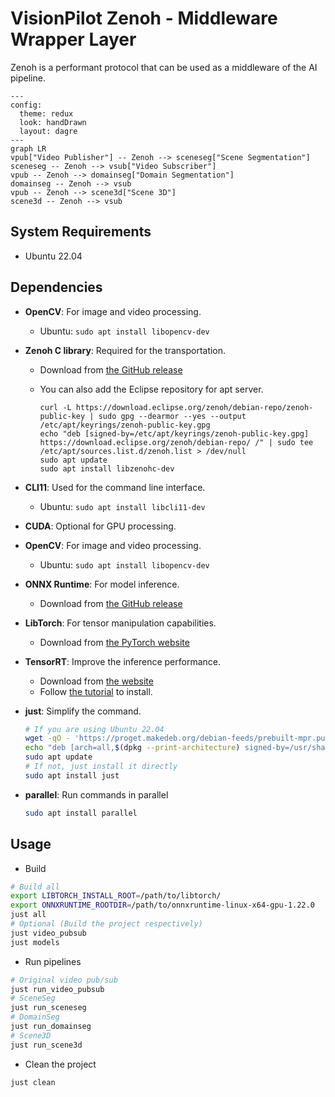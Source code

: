 # VisionPilot Zenoh - Middleware Wrapper Layer

Zenoh is a performant protocol that can be used as a middleware of the AI pipeline.

```mermaid
---
config:
  theme: redux
  look: handDrawn
  layout: dagre
---
graph LR
vpub["Video Publisher"] -- Zenoh --> sceneseg["Scene Segmentation"]
sceneseg -- Zenoh --> vsub["Video Subscriber"]
vpub -- Zenoh --> domainseg["Domain Segmentation"]
domainseg -- Zenoh --> vsub
vpub -- Zenoh --> scene3d["Scene 3D"]
scene3d -- Zenoh --> vsub
```

## System Requirements

- Ubuntu 22.04

## Dependencies

- **OpenCV**: For image and video processing.
  - Ubuntu: `sudo apt install libopencv-dev`
- **Zenoh C library**: Required for the transportation.
  - Download from [the GitHub release](https://github.com/eclipse-zenoh/zenoh-c/releases)
  - You can also add the Eclipse repository for apt server.
  
    ```shell
    curl -L https://download.eclipse.org/zenoh/debian-repo/zenoh-public-key | sudo gpg --dearmor --yes --output /etc/apt/keyrings/zenoh-public-key.gpg
    echo "deb [signed-by=/etc/apt/keyrings/zenoh-public-key.gpg] https://download.eclipse.org/zenoh/debian-repo/ /" | sudo tee /etc/apt/sources.list.d/zenoh.list > /dev/null
    sudo apt update
    sudo apt install libzenohc-dev
    ```

- **CLI11**: Used for the command line interface.
  - Ubuntu: `sudo apt install libcli11-dev`
- **CUDA**: Optional for GPU processing.
- **OpenCV**: For image and video processing.
  - Ubuntu: `sudo apt install libopencv-dev`
- **ONNX Runtime**: For model inference.
  - Download from [the GitHub release](https://github.com/microsoft/onnxruntime/releases)
- **LibTorch**: For tensor manipulation capabilities.
  - Download from [the PyTorch website](https://pytorch.org/get-started/locally/)
- **TensorRT**: Improve the inference performance.
  - Download from [the website](https://developer.nvidia.com/tensorrt)
  - Follow [the tutorial](https://docs.nvidia.com/deeplearning/tensorrt/latest/installing-tensorrt/installing.html) to install.
- **just**: Simplify the command.

  ```bash
  # If you are using Ubuntu 22.04
  wget -qO - 'https://proget.makedeb.org/debian-feeds/prebuilt-mpr.pub' | gpg --dearmor | sudo tee /usr/share/keyrings/prebuilt-mpr-archive-keyring.gpg 1> /dev/null
  echo "deb [arch=all,$(dpkg --print-architecture) signed-by=/usr/share/keyrings/prebuilt-mpr-archive-keyring.gpg] https://proget.makedeb.org prebuilt-mpr $(lsb_release -cs)" | sudo tee /etc/apt/sources.list.d/prebuilt-mpr.list
  sudo apt update
  # If not, just install it directly
  sudo apt install just
  ```

- **parallel**: Run commands in parallel

  ```bash
  sudo apt install parallel
  ```

## Usage

- Build

```bash
# Build all
export LIBTORCH_INSTALL_ROOT=/path/to/libtorch/
export ONNXRUNTIME_ROOTDIR=/path/to/onnxruntime-linux-x64-gpu-1.22.0
just all
# Optional (Build the project respectively)
just video_pubsub
just models
```

- Run pipelines

```bash
# Original video pub/sub
just run_video_pubsub
# SceneSeg
just run_sceneseg
# DomainSeg
just run_domainseg
# Scene3D
just run_scene3d
```

- Clean the project

```bash
just clean
```
